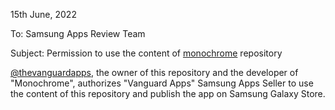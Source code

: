 15th June, 2022

To: Samsung Apps Review Team

Subject: Permission to use the content of [monochrome](https://github.com/thevanguardapps/monochrome) repository

[@thevanguardapps](https://github.com/thevanguardapps), the owner of this repository and the developer of "Monochrome", authorizes "Vanguard Apps" Samsung Apps Seller to use the content of this repository and publish the app on Samsung Galaxy Store.



